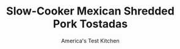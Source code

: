 ---
layout: ../../layouts/MarkdownPostLayout.astro
title: Slow-Cooker Mexican Shredded Pork Tostadas
author: America's Test Kitchen
pubDate: 2023-03-15
description: "Deeply flavored shredded pork? Sounds like a job for the slow cooker."
image_url: https://res.cloudinary.com/hksqkdlah/image/upload/ar_1:1,c_fill,dpr_2.0,f_auto,fl_lossy.progressive.strip_profile,g_faces:auto,q_auto:low,w_344/38089_sfs-slow-cooker-mexican-shredded-pork-tostadas-10
tags: ["Main Courses","Mexican","Slow Cooker"]
calories: 
protein: 
carbohydrates: 
fats: 
fiber: 
ingredients: ["2 pounds, boneless pork butt roast, trimmed and cut into 2-inch pieces","1 , (15-ounce) can tomato sauce","1 , onion, chopped fine","4 , garlic cloves, minced","1 1/2 teaspoons, chipotle chile powder","1 teaspoon, table salt, plus more to taste",", Salt","1 teaspoon, dried oregano","1/2 teaspoon, dried thyme","2 , bay leaves","12 , tostada shells","Crumbled, queso fresco","Fresh, cilantro leaves",", Sour cream","Diced, avocado",", Lime wedge"]
serves: 
time: "5 to 7 hours on high, or 8 to 10 hours on low"
instructions: ["Combine pork, tomato sauce, onion, garlic, chile powder, 1 teaspoon salt, oregano, thyme, and bay leaves in slow cooker. Cook until pork is tender, 5 to 7 hours on high or 8 to 10 hours on low. Discard bay leaves. Using potato masher, mash pork in slow cooker until shredded into bite-size pieces.","Transfer contents of slow cooker to 12-inch nonstick skillet. Cook over high heat, stirring occasionally, until all liquid has evaporated and mixture begins to brown in spots, 10 to 12 minutes. Season with salt to taste. Spoon small amount of pork onto center of each tostada shell and serve, passing queso fresco, cilantro, sour cream, avocado, and lime wedges separately."]
nutrition: ["null calories"]
notes: "Mexican tinga is traditionally served on tostadas (crisp fried corn tortillas), but it is also served in tacos or burritos or over rice. You can use store-bought tostada shells or make your own (recipe follows). Our favorite ready-made tostadas are Mission Tostadas Estilo Casero. Two teaspoons of minced canned chipotle chiles in adobo sauce can be substituted for the chipotle chile powder, if desired."
---